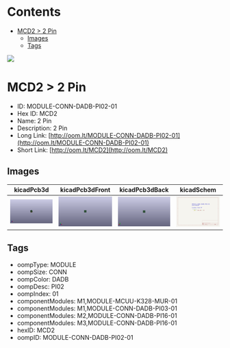 



Contents
========

* [MCD2 > 2 Pin](#mcd2--2-pin)
	* [Images](#images)
	* [Tags](#tags)
  
![][im]
# MCD2 > 2 Pin

- ID: MODULE-CONN-DADB-PI02-01
- Hex ID: MCD2
- Name: 2 Pin
- Description: 2 Pin
- Long Link: [http://oom.lt/MODULE-CONN-DADB-PI02-01](http://oom.lt/MODULE-CONN-DADB-PI02-01)
- Short Link: [http://oom.lt/MCD2](http://oom.lt/MCD2)

## Images
  
  

|kicadPcb3d|kicadPcb3dFront|kicadPcb3dBack|kicadSchem|
| :---: | :---: | :---: | :---: |
|[![kicadPcb3d](kicadPcb3d_140.png)](kicadPcb3d.png)|[![kicadPcb3dFront](kicadPcb3dFront_140.png)](kicadPcb3dFront.png)|[![kicadPcb3dBack](kicadPcb3dBack_140.png)](kicadPcb3dBack.png)|[![kicadSchem](kicadSchem_140.png)](kicadSchem.png)|

## Tags

- oompType: MODULE
- oompSize: CONN
- oompColor: DADB
- oompDesc: PI02
- oompIndex: 01
- componentModules: M1,MODULE-MCUU-K328-MUR-01
- componentModules: M1,MODULE-CONN-DADB-PI03-01
- componentModules: M2,MODULE-CONN-DADB-PI16-01
- componentModules: M3,MODULE-CONN-DADB-PI16-01
- hexID: MCD2
- oompID: MODULE-CONN-DADB-PI02-01



[im]: kicadPcb3d_450.png
